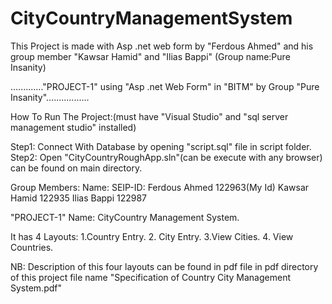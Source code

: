 # CityCountryManagementSystem
This Project is made with Asp .net web form by "Ferdous Ahmed" and his group member "Kawsar Hamid" and "Ilias Bappi" (Group name:Pure Insanity)

............."PROJECT-1" using "Asp .net Web Form" in "BITM" 
by Group   "Pure Insanity".................

How To Run The Project:(must have "Visual Studio" and "sql server management studio" installed)

Step1: Connect With Database by opening "script.sql" file in script folder.
Step2: Open "CityCountryRoughApp.sln"(can be execute with any browser) can be found on main directory.

Group Members:
Name:              SEIP-ID:
Ferdous Ahmed      122963(My Id)
Kawsar Hamid       122935 
Ilias  Bappi       122987

"PROJECT-1" Name: CityCountry Management System.

It has 4 Layouts:
1.Country Entry.  2. City Entry.
3.View Cities.    4. View Countries.

NB: Description of this four layouts can be found in pdf file in pdf directory of this project
    file name "Specification of Country City Management System.pdf"
